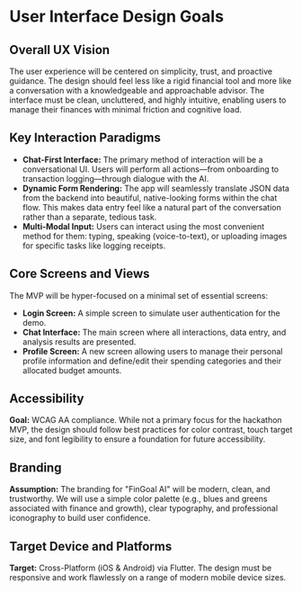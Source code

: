 # User Interface Design Goals

## Overall UX Vision
The user experience will be centered on simplicity, trust, and proactive guidance. The design should feel less like a rigid financial tool and more like a conversation with a knowledgeable and approachable advisor. The interface must be clean, uncluttered, and highly intuitive, enabling users to manage their finances with minimal friction and cognitive load.

## Key Interaction Paradigms
*   **Chat-First Interface:** The primary method of interaction will be a conversational UI. Users will perform all actions—from onboarding to transaction logging—through dialogue with the AI.
*   **Dynamic Form Rendering:** The app will seamlessly translate JSON data from the backend into beautiful, native-looking forms within the chat flow. This makes data entry feel like a natural part of the conversation rather than a separate, tedious task.
*   **Multi-Modal Input:** Users can interact using the most convenient method for them: typing, speaking (voice-to-text), or uploading images for specific tasks like logging receipts.

## Core Screens and Views
The MVP will be hyper-focused on a minimal set of essential screens:
*   **Login Screen:** A simple screen to simulate user authentication for the demo.
*   **Chat Interface:** The main screen where all interactions, data entry, and analysis results are presented.
*   **Profile Screen:** A new screen allowing users to manage their personal profile information and define/edit their spending categories and their allocated budget amounts.

## Accessibility
**Goal:** WCAG AA compliance. While not a primary focus for the hackathon MVP, the design should follow best practices for color contrast, touch target size, and font legibility to ensure a foundation for future accessibility.

## Branding
**Assumption:** The branding for "FinGoal AI" will be modern, clean, and trustworthy. We will use a simple color palette (e.g., blues and greens associated with finance and growth), clear typography, and professional iconography to build user confidence.

## Target Device and Platforms
**Target:** Cross-Platform (iOS & Android) via Flutter. The design must be responsive and work flawlessly on a range of modern mobile device sizes.
